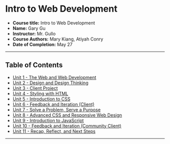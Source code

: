 # Intro to Web Development

- **Course title:** Intro to Web Development
- **Name:** Gary Gu
- **Instructor:** Mr. Gullo
- **Course Authors:** Mary Kiang, Atiyah Conry
- **Date of Completion:** May 27

---

## Table of Contents

- [Unit 1 - The Web and Web Development](unit1/)
- [Unit 2 - Design and Design Thinking](unit2/)
- [Unit 3 - Client Project](unit3/)
- [Unit 4 - Styling with HTML](unit4/)
- [Unit 5 - Introduction to CSS](unit5/)
- [Unit 6 - Feedback and Iteration (Client)](unit6/)
- [Unit 7 - Solve a Problem, Serve a Purpose](unit7/)
- [Unit 8 - Advanced CSS and Responsive Web Design](unit8/)
- [Unit 9 - Introduction to JavaScript](unit9/)
- [Unit 10 - Feedback and Iteration (Community Client)](unit10/)
- [Unit 11 - Recap, Reflect, and Next Steps](unit11/)

---
